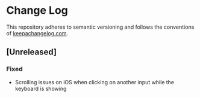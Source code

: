 # Change Log

This repository adheres to semantic versioning and follows the conventions of [keepachangelog.com](http://keepachangelog.com).

## [Unreleased]
### Fixed
- Scrolling issues on iOS when clicking on another input while the keyboard is showing

[0.9.3]: https://github.com/spoke-ph/react-native-keyboard-aware-scroll-view/compare/v0.1.0...v0.9.3
